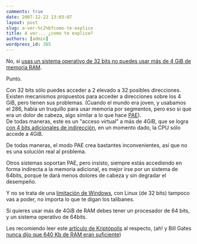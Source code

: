 ```yaml
---
comments: true
date: 2007-12-22 13:03:07
layout: post
slug: a-ver-%c2%bfcomo-te-explico
title: A ver... ¿como te explico?
authors: [admin]
wordpress_id: 385
---
```


No, si [usas un sistema operativo de 32 bits no puedes usar más de 4 GiB de memoria RAM](http://www.kriptopolis.org/mas-ram-no-gracias).

Punto.

Con 32 bits sólo puedes acceder a 2 elevado a 32 posibles direcciones. Existen mecanismos propuestos para acceder a direcciones sobre los 4 GiB, pero tienen sus problemas. (Cuando el mundo era joven, y usabamos el 286, había un truquillo para usar memoria por segmentos, pero eso si que era un dolor de cabeza, algo similar a lo que hace [PAE](http://www.microsoft.com/whdc/system/platform/server/PAE/pae_os.mspx)).  
De todas maneras, este es un "acceso virtual" a más de 4GiB, que se logra [con 4 bits adicionales de indirección](http://multingles.net/docs/jmt/4gbmem.htm), en un momento dado, la CPU sólo accede a 4GiB.

De todas maneras, el modo PAE crea bastantes inconvenientes, así que no es una solución real al problema.

Otros sistemas soportan PAE, pero insisto, siempre estás accediendo en forma indirecta a la memoria adicional, es mejor irse por un sistema de 64bits, porque te dará menos dolores de cabeza y sin degradar el desempeño.

Y no se trata de una [limitación de Windows](http://blogs.msdn.com/dcook/archive/2007/03/25/who-ate-my-memory.aspx), con Linux (de 32 bits) tampoco vas a poder, no importa lo que te digan los talibanes.

Si quieres usar más de 4GiB de RAM debes tener un procesador de 64 bits, y un sistema operativo de 64bits.

Les recomiendo leer este [artículo de Kriptópolis](http://www.kriptopolis.org/comprar-mas-ram) al respecto, (ah! y Bill Gates [nunca dijo que 640 Kb de RAM eran suficiente](http://www.kriptopolis.org/comprar-mas-ram))




